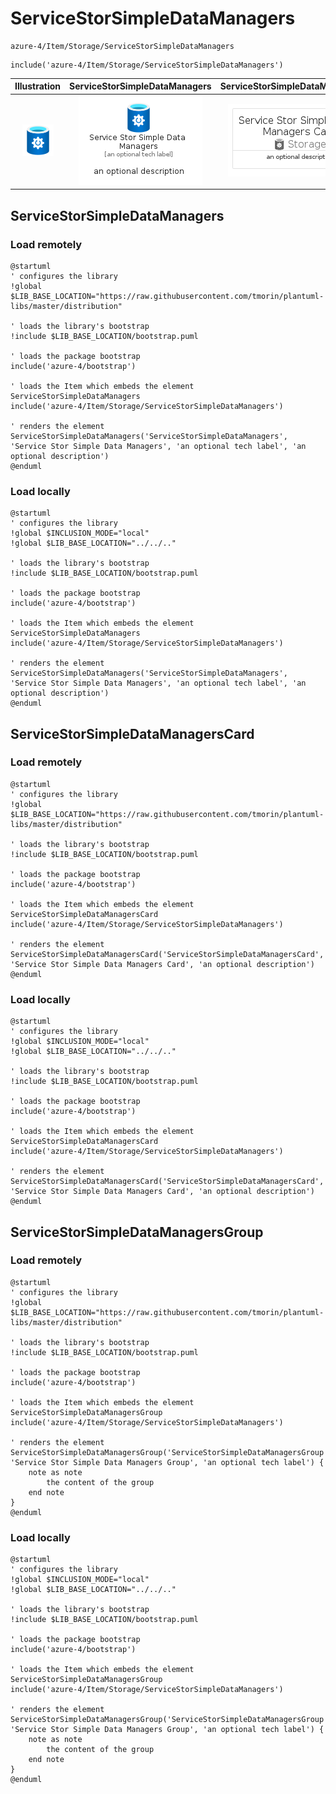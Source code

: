 # ServiceStorSimpleDataManagers


```text
azure-4/Item/Storage/ServiceStorSimpleDataManagers
```

```text
include('azure-4/Item/Storage/ServiceStorSimpleDataManagers')
```



| Illustration | ServiceStorSimpleDataManagers | ServiceStorSimpleDataManagersCard | ServiceStorSimpleDataManagersGroup |
| :---: | :---: | :---: | :---: |
| ![illustration for Illustration](../../../azure-4/Item/Storage/ServiceStorSimpleDataManagers.png) | ![illustration for ServiceStorSimpleDataManagers](../../../azure-4/Item/Storage/ServiceStorSimpleDataManagers.Local.png) | ![illustration for ServiceStorSimpleDataManagersCard](../../../azure-4/Item/Storage/ServiceStorSimpleDataManagersCard.Local.png) | ![illustration for ServiceStorSimpleDataManagersGroup](../../../azure-4/Item/Storage/ServiceStorSimpleDataManagersGroup.Local.png) |




## ServiceStorSimpleDataManagers

### Load remotely
```plantuml
@startuml
' configures the library
!global $LIB_BASE_LOCATION="https://raw.githubusercontent.com/tmorin/plantuml-libs/master/distribution"

' loads the library's bootstrap
!include $LIB_BASE_LOCATION/bootstrap.puml

' loads the package bootstrap
include('azure-4/bootstrap')

' loads the Item which embeds the element ServiceStorSimpleDataManagers
include('azure-4/Item/Storage/ServiceStorSimpleDataManagers')

' renders the element
ServiceStorSimpleDataManagers('ServiceStorSimpleDataManagers', 'Service Stor Simple Data Managers', 'an optional tech label', 'an optional description')
@enduml
```

### Load locally
```plantuml
@startuml
' configures the library
!global $INCLUSION_MODE="local"
!global $LIB_BASE_LOCATION="../../.."

' loads the library's bootstrap
!include $LIB_BASE_LOCATION/bootstrap.puml

' loads the package bootstrap
include('azure-4/bootstrap')

' loads the Item which embeds the element ServiceStorSimpleDataManagers
include('azure-4/Item/Storage/ServiceStorSimpleDataManagers')

' renders the element
ServiceStorSimpleDataManagers('ServiceStorSimpleDataManagers', 'Service Stor Simple Data Managers', 'an optional tech label', 'an optional description')
@enduml
```

## ServiceStorSimpleDataManagersCard

### Load remotely
```plantuml
@startuml
' configures the library
!global $LIB_BASE_LOCATION="https://raw.githubusercontent.com/tmorin/plantuml-libs/master/distribution"

' loads the library's bootstrap
!include $LIB_BASE_LOCATION/bootstrap.puml

' loads the package bootstrap
include('azure-4/bootstrap')

' loads the Item which embeds the element ServiceStorSimpleDataManagersCard
include('azure-4/Item/Storage/ServiceStorSimpleDataManagers')

' renders the element
ServiceStorSimpleDataManagersCard('ServiceStorSimpleDataManagersCard', 'Service Stor Simple Data Managers Card', 'an optional description')
@enduml
```

### Load locally
```plantuml
@startuml
' configures the library
!global $INCLUSION_MODE="local"
!global $LIB_BASE_LOCATION="../../.."

' loads the library's bootstrap
!include $LIB_BASE_LOCATION/bootstrap.puml

' loads the package bootstrap
include('azure-4/bootstrap')

' loads the Item which embeds the element ServiceStorSimpleDataManagersCard
include('azure-4/Item/Storage/ServiceStorSimpleDataManagers')

' renders the element
ServiceStorSimpleDataManagersCard('ServiceStorSimpleDataManagersCard', 'Service Stor Simple Data Managers Card', 'an optional description')
@enduml
```

## ServiceStorSimpleDataManagersGroup

### Load remotely
```plantuml
@startuml
' configures the library
!global $LIB_BASE_LOCATION="https://raw.githubusercontent.com/tmorin/plantuml-libs/master/distribution"

' loads the library's bootstrap
!include $LIB_BASE_LOCATION/bootstrap.puml

' loads the package bootstrap
include('azure-4/bootstrap')

' loads the Item which embeds the element ServiceStorSimpleDataManagersGroup
include('azure-4/Item/Storage/ServiceStorSimpleDataManagers')

' renders the element
ServiceStorSimpleDataManagersGroup('ServiceStorSimpleDataManagersGroup', 'Service Stor Simple Data Managers Group', 'an optional tech label') {
    note as note
        the content of the group
    end note
}
@enduml
```

### Load locally
```plantuml
@startuml
' configures the library
!global $INCLUSION_MODE="local"
!global $LIB_BASE_LOCATION="../../.."

' loads the library's bootstrap
!include $LIB_BASE_LOCATION/bootstrap.puml

' loads the package bootstrap
include('azure-4/bootstrap')

' loads the Item which embeds the element ServiceStorSimpleDataManagersGroup
include('azure-4/Item/Storage/ServiceStorSimpleDataManagers')

' renders the element
ServiceStorSimpleDataManagersGroup('ServiceStorSimpleDataManagersGroup', 'Service Stor Simple Data Managers Group', 'an optional tech label') {
    note as note
        the content of the group
    end note
}
@enduml
```

